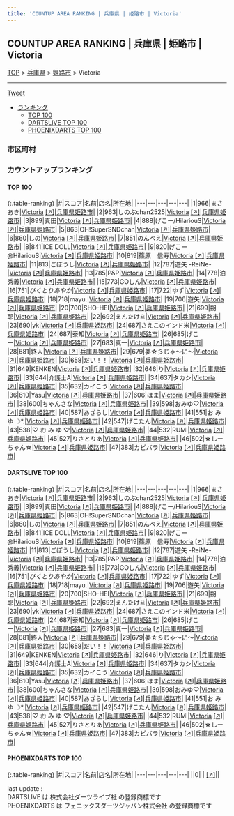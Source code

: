```yaml
---
title: 'COUNTUP AREA RANKING | 兵庫県 | 姫路市 | Victoria'
---
```

## COUNTUP AREA RANKING | 兵庫県 | 姫路市 | Victoria

[TOP](/darts/rank/) > [兵庫県](/darts/rank/兵庫県/) > [姫路市](/darts/rank/兵庫県/姫路市/) > Victoria

___

<a href="https://twitter.com/share?ref_src=twsrc%5Etfw" data-text="COUNTUP AREA RANKING | 兵庫県姫路市Victoria" class="twitter-share-button" data-hashtags="DARTSLIVE,PHOENIXDARTS,darts,ダーツ" data-show-count="false">Tweet</a>

* [ランキング](#カウントアップランキング)
    * [TOP 100](#top-100)
    * [DARTSLIVE TOP 100](#dartslive-top-100)
    * [PHOENIXDARTS TOP 100](#phoenixdarts-top-100)

### 市区町村

<ul>

</ul>

### カウントアップランキング

#### TOP 100



{:.table-ranking}
|#|スコア|名前|店名|所在地|
|---|---|---|---|---|
|1|966|<span class="rank-name-dl">まさあき</span>|<a href="/darts/rank/shops/0e2171f67532d04e790ab824ce8730e5.html">Victoria</a> <a href="https://search.dartslive.com/jp/shop/0e2171f67532d04e790ab824ce8730e5">[↗]</a>|<a href="/darts/rank/兵庫県/姫路市">兵庫県姫路市</a>|
|2|963|<span class="rank-name-dl">しのぶchan2525</span>|<a href="/darts/rank/shops/0e2171f67532d04e790ab824ce8730e5.html">Victoria</a> <a href="https://search.dartslive.com/jp/shop/0e2171f67532d04e790ab824ce8730e5">[↗]</a>|<a href="/darts/rank/兵庫県/姫路市">兵庫県姫路市</a>|
|3|899|<span class="rank-name-dl">真田</span>|<a href="/darts/rank/shops/0e2171f67532d04e790ab824ce8730e5.html">Victoria</a> <a href="https://search.dartslive.com/jp/shop/0e2171f67532d04e790ab824ce8730e5">[↗]</a>|<a href="/darts/rank/兵庫県/姫路市">兵庫県姫路市</a>|
|4|888|<span class="rank-name-dl">げこー/HilariouS</span>|<a href="/darts/rank/shops/0e2171f67532d04e790ab824ce8730e5.html">Victoria</a> <a href="https://search.dartslive.com/jp/shop/0e2171f67532d04e790ab824ce8730e5">[↗]</a>|<a href="/darts/rank/兵庫県/姫路市">兵庫県姫路市</a>|
|5|863|<span class="rank-name-dl">OH!SuperSNDchan</span>|<a href="/darts/rank/shops/0e2171f67532d04e790ab824ce8730e5.html">Victoria</a> <a href="https://search.dartslive.com/jp/shop/0e2171f67532d04e790ab824ce8730e5">[↗]</a>|<a href="/darts/rank/兵庫県/姫路市">兵庫県姫路市</a>|
|6|860|<span class="rank-name-dl">しの</span>|<a href="/darts/rank/shops/0e2171f67532d04e790ab824ce8730e5.html">Victoria</a> <a href="https://search.dartslive.com/jp/shop/0e2171f67532d04e790ab824ce8730e5">[↗]</a>|<a href="/darts/rank/兵庫県/姫路市">兵庫県姫路市</a>|
|7|851|<span class="rank-name-dl">のんべえ</span>|<a href="/darts/rank/shops/0e2171f67532d04e790ab824ce8730e5.html">Victoria</a> <a href="https://search.dartslive.com/jp/shop/0e2171f67532d04e790ab824ce8730e5">[↗]</a>|<a href="/darts/rank/兵庫県/姫路市">兵庫県姫路市</a>|
|8|841|<span class="rank-name-dl">ICE DOLL</span>|<a href="/darts/rank/shops/0e2171f67532d04e790ab824ce8730e5.html">Victoria</a> <a href="https://search.dartslive.com/jp/shop/0e2171f67532d04e790ab824ce8730e5">[↗]</a>|<a href="/darts/rank/兵庫県/姫路市">兵庫県姫路市</a>|
|9|820|<span class="rank-name-dl">げこー@HilariouS</span>|<a href="/darts/rank/shops/0e2171f67532d04e790ab824ce8730e5.html">Victoria</a> <a href="https://search.dartslive.com/jp/shop/0e2171f67532d04e790ab824ce8730e5">[↗]</a>|<a href="/darts/rank/兵庫県/姫路市">兵庫県姫路市</a>|
|10|819|<span class="rank-name-dl">篠原　信寿</span>|<a href="/darts/rank/shops/0e2171f67532d04e790ab824ce8730e5.html">Victoria</a> <a href="https://search.dartslive.com/jp/shop/0e2171f67532d04e790ab824ce8730e5">[↗]</a>|<a href="/darts/rank/兵庫県/姫路市">兵庫県姫路市</a>|
|11|813|<span class="rank-name-dl">ごぼうし</span>|<a href="/darts/rank/shops/0e2171f67532d04e790ab824ce8730e5.html">Victoria</a> <a href="https://search.dartslive.com/jp/shop/0e2171f67532d04e790ab824ce8730e5">[↗]</a>|<a href="/darts/rank/兵庫県/姫路市">兵庫県姫路市</a>|
|12|787|<span class="rank-name-dl">遊矢 -ReiNe-</span>|<a href="/darts/rank/shops/0e2171f67532d04e790ab824ce8730e5.html">Victoria</a> <a href="https://search.dartslive.com/jp/shop/0e2171f67532d04e790ab824ce8730e5">[↗]</a>|<a href="/darts/rank/兵庫県/姫路市">兵庫県姫路市</a>|
|13|785|<span class="rank-name-dl">P&amp;P</span>|<a href="/darts/rank/shops/0e2171f67532d04e790ab824ce8730e5.html">Victoria</a> <a href="https://search.dartslive.com/jp/shop/0e2171f67532d04e790ab824ce8730e5">[↗]</a>|<a href="/darts/rank/兵庫県/姫路市">兵庫県姫路市</a>|
|14|778|<span class="rank-name-dl">泊　秀義</span>|<a href="/darts/rank/shops/0e2171f67532d04e790ab824ce8730e5.html">Victoria</a> <a href="https://search.dartslive.com/jp/shop/0e2171f67532d04e790ab824ce8730e5">[↗]</a>|<a href="/darts/rank/兵庫県/姫路市">兵庫県姫路市</a>|
|15|773|<span class="rank-name-dl">GOしん</span>|<a href="/darts/rank/shops/0e2171f67532d04e790ab824ce8730e5.html">Victoria</a> <a href="https://search.dartslive.com/jp/shop/0e2171f67532d04e790ab824ce8730e5">[↗]</a>|<a href="/darts/rank/兵庫県/姫路市">兵庫県姫路市</a>|
|16|751|<span class="rank-name-dl">*びくとりあやか*</span>|<a href="/darts/rank/shops/0e2171f67532d04e790ab824ce8730e5.html">Victoria</a> <a href="https://search.dartslive.com/jp/shop/0e2171f67532d04e790ab824ce8730e5">[↗]</a>|<a href="/darts/rank/兵庫県/姫路市">兵庫県姫路市</a>|
|17|722|<span class="rank-name-dl">ゆず</span>|<a href="/darts/rank/shops/0e2171f67532d04e790ab824ce8730e5.html">Victoria</a> <a href="https://search.dartslive.com/jp/shop/0e2171f67532d04e790ab824ce8730e5">[↗]</a>|<a href="/darts/rank/兵庫県/姫路市">兵庫県姫路市</a>|
|18|718|<span class="rank-name-dl">mayu.</span>|<a href="/darts/rank/shops/0e2171f67532d04e790ab824ce8730e5.html">Victoria</a> <a href="https://search.dartslive.com/jp/shop/0e2171f67532d04e790ab824ce8730e5">[↗]</a>|<a href="/darts/rank/兵庫県/姫路市">兵庫県姫路市</a>|
|19|706|<span class="rank-name-dl">遊矢</span>|<a href="/darts/rank/shops/0e2171f67532d04e790ab824ce8730e5.html">Victoria</a> <a href="https://search.dartslive.com/jp/shop/0e2171f67532d04e790ab824ce8730e5">[↗]</a>|<a href="/darts/rank/兵庫県/姫路市">兵庫県姫路市</a>|
|20|700|<span class="rank-name-dl">SHO-HEI</span>|<a href="/darts/rank/shops/0e2171f67532d04e790ab824ce8730e5.html">Victoria</a> <a href="https://search.dartslive.com/jp/shop/0e2171f67532d04e790ab824ce8730e5">[↗]</a>|<a href="/darts/rank/兵庫県/姫路市">兵庫県姫路市</a>|
|21|699|<span class="rank-name-dl">朔耶</span>|<a href="/darts/rank/shops/0e2171f67532d04e790ab824ce8730e5.html">Victoria</a> <a href="https://search.dartslive.com/jp/shop/0e2171f67532d04e790ab824ce8730e5">[↗]</a>|<a href="/darts/rank/兵庫県/姫路市">兵庫県姫路市</a>|
|22|692|<span class="rank-name-dl">えんたけ☠</span>|<a href="/darts/rank/shops/0e2171f67532d04e790ab824ce8730e5.html">Victoria</a> <a href="https://search.dartslive.com/jp/shop/0e2171f67532d04e790ab824ce8730e5">[↗]</a>|<a href="/darts/rank/兵庫県/姫路市">兵庫県姫路市</a>|
|23|690|<span class="rank-name-dl">yk</span>|<a href="/darts/rank/shops/0e2171f67532d04e790ab824ce8730e5.html">Victoria</a> <a href="https://search.dartslive.com/jp/shop/0e2171f67532d04e790ab824ce8730e5">[↗]</a>|<a href="/darts/rank/兵庫県/姫路市">兵庫県姫路市</a>|
|24|687|<span class="rank-name-dl">さえこのインド米</span>|<a href="/darts/rank/shops/0e2171f67532d04e790ab824ce8730e5.html">Victoria</a> <a href="https://search.dartslive.com/jp/shop/0e2171f67532d04e790ab824ce8730e5">[↗]</a>|<a href="/darts/rank/兵庫県/姫路市">兵庫県姫路市</a>|
|24|687|<span class="rank-name-dl">泰知</span>|<a href="/darts/rank/shops/0e2171f67532d04e790ab824ce8730e5.html">Victoria</a> <a href="https://search.dartslive.com/jp/shop/0e2171f67532d04e790ab824ce8730e5">[↗]</a>|<a href="/darts/rank/兵庫県/姫路市">兵庫県姫路市</a>|
|26|685|<span class="rank-name-dl">げこー</span>|<a href="/darts/rank/shops/0e2171f67532d04e790ab824ce8730e5.html">Victoria</a> <a href="https://search.dartslive.com/jp/shop/0e2171f67532d04e790ab824ce8730e5">[↗]</a>|<a href="/darts/rank/兵庫県/姫路市">兵庫県姫路市</a>|
|27|683|<span class="rank-name-dl">真一</span>|<a href="/darts/rank/shops/0e2171f67532d04e790ab824ce8730e5.html">Victoria</a> <a href="https://search.dartslive.com/jp/shop/0e2171f67532d04e790ab824ce8730e5">[↗]</a>|<a href="/darts/rank/兵庫県/姫路市">兵庫県姫路市</a>|
|28|681|<span class="rank-name-dl">終人</span>|<a href="/darts/rank/shops/0e2171f67532d04e790ab824ce8730e5.html">Victoria</a> <a href="https://search.dartslive.com/jp/shop/0e2171f67532d04e790ab824ce8730e5">[↗]</a>|<a href="/darts/rank/兵庫県/姫路市">兵庫県姫路市</a>|
|29|679|<span class="rank-name-dl">夢☆彡じゃ～に～</span>|<a href="/darts/rank/shops/0e2171f67532d04e790ab824ce8730e5.html">Victoria</a> <a href="https://search.dartslive.com/jp/shop/0e2171f67532d04e790ab824ce8730e5">[↗]</a>|<a href="/darts/rank/兵庫県/姫路市">兵庫県姫路市</a>|
|30|658|<span class="rank-name-dl">だい！！</span>|<a href="/darts/rank/shops/0e2171f67532d04e790ab824ce8730e5.html">Victoria</a> <a href="https://search.dartslive.com/jp/shop/0e2171f67532d04e790ab824ce8730e5">[↗]</a>|<a href="/darts/rank/兵庫県/姫路市">兵庫県姫路市</a>|
|31|649|<span class="rank-name-dl">KENKEN</span>|<a href="/darts/rank/shops/0e2171f67532d04e790ab824ce8730e5.html">Victoria</a> <a href="https://search.dartslive.com/jp/shop/0e2171f67532d04e790ab824ce8730e5">[↗]</a>|<a href="/darts/rank/兵庫県/姫路市">兵庫県姫路市</a>|
|32|646|<span class="rank-name-dl">り</span>|<a href="/darts/rank/shops/0e2171f67532d04e790ab824ce8730e5.html">Victoria</a> <a href="https://search.dartslive.com/jp/shop/0e2171f67532d04e790ab824ce8730e5">[↗]</a>|<a href="/darts/rank/兵庫県/姫路市">兵庫県姫路市</a>|
|33|644|<span class="rank-name-dl">介護士A</span>|<a href="/darts/rank/shops/0e2171f67532d04e790ab824ce8730e5.html">Victoria</a> <a href="https://search.dartslive.com/jp/shop/0e2171f67532d04e790ab824ce8730e5">[↗]</a>|<a href="/darts/rank/兵庫県/姫路市">兵庫県姫路市</a>|
|34|637|<span class="rank-name-dl">タカシ</span>|<a href="/darts/rank/shops/0e2171f67532d04e790ab824ce8730e5.html">Victoria</a> <a href="https://search.dartslive.com/jp/shop/0e2171f67532d04e790ab824ce8730e5">[↗]</a>|<a href="/darts/rank/兵庫県/姫路市">兵庫県姫路市</a>|
|35|632|<span class="rank-name-dl">カイこう</span>|<a href="/darts/rank/shops/0e2171f67532d04e790ab824ce8730e5.html">Victoria</a> <a href="https://search.dartslive.com/jp/shop/0e2171f67532d04e790ab824ce8730e5">[↗]</a>|<a href="/darts/rank/兵庫県/姫路市">兵庫県姫路市</a>|
|36|610|<span class="rank-name-dl">Yasu</span>|<a href="/darts/rank/shops/0e2171f67532d04e790ab824ce8730e5.html">Victoria</a> <a href="https://search.dartslive.com/jp/shop/0e2171f67532d04e790ab824ce8730e5">[↗]</a>|<a href="/darts/rank/兵庫県/姫路市">兵庫県姫路市</a>|
|37|606|<span class="rank-name-dl">はま</span>|<a href="/darts/rank/shops/0e2171f67532d04e790ab824ce8730e5.html">Victoria</a> <a href="https://search.dartslive.com/jp/shop/0e2171f67532d04e790ab824ce8730e5">[↗]</a>|<a href="/darts/rank/兵庫県/姫路市">兵庫県姫路市</a>|
|38|600|<span class="rank-name-dl">ちゃんさな</span>|<a href="/darts/rank/shops/0e2171f67532d04e790ab824ce8730e5.html">Victoria</a> <a href="https://search.dartslive.com/jp/shop/0e2171f67532d04e790ab824ce8730e5">[↗]</a>|<a href="/darts/rank/兵庫県/姫路市">兵庫県姫路市</a>|
|39|598|<span class="rank-name-dl">おみゆ♡</span>|<a href="/darts/rank/shops/0e2171f67532d04e790ab824ce8730e5.html">Victoria</a> <a href="https://search.dartslive.com/jp/shop/0e2171f67532d04e790ab824ce8730e5">[↗]</a>|<a href="/darts/rank/兵庫県/姫路市">兵庫県姫路市</a>|
|40|587|<span class="rank-name-dl">あざらし</span>|<a href="/darts/rank/shops/0e2171f67532d04e790ab824ce8730e5.html">Victoria</a> <a href="https://search.dartslive.com/jp/shop/0e2171f67532d04e790ab824ce8730e5">[↗]</a>|<a href="/darts/rank/兵庫県/姫路市">兵庫県姫路市</a>|
|41|551|<span class="rank-name-dl">お み ゆ ☽*.</span>|<a href="/darts/rank/shops/0e2171f67532d04e790ab824ce8730e5.html">Victoria</a> <a href="https://search.dartslive.com/jp/shop/0e2171f67532d04e790ab824ce8730e5">[↗]</a>|<a href="/darts/rank/兵庫県/姫路市">兵庫県姫路市</a>|
|42|547|<span class="rank-name-dl">げこたん</span>|<a href="/darts/rank/shops/0e2171f67532d04e790ab824ce8730e5.html">Victoria</a> <a href="https://search.dartslive.com/jp/shop/0e2171f67532d04e790ab824ce8730e5">[↗]</a>|<a href="/darts/rank/兵庫県/姫路市">兵庫県姫路市</a>|
|43|538|<span class="rank-name-dl">♡ お み ゆ ♡</span>|<a href="/darts/rank/shops/0e2171f67532d04e790ab824ce8730e5.html">Victoria</a> <a href="https://search.dartslive.com/jp/shop/0e2171f67532d04e790ab824ce8730e5">[↗]</a>|<a href="/darts/rank/兵庫県/姫路市">兵庫県姫路市</a>|
|44|532|<span class="rank-name-dl">RUMI</span>|<a href="/darts/rank/shops/0e2171f67532d04e790ab824ce8730e5.html">Victoria</a> <a href="https://search.dartslive.com/jp/shop/0e2171f67532d04e790ab824ce8730e5">[↗]</a>|<a href="/darts/rank/兵庫県/姫路市">兵庫県姫路市</a>|
|45|527|<span class="rank-name-dl">りさとりあ</span>|<a href="/darts/rank/shops/0e2171f67532d04e790ab824ce8730e5.html">Victoria</a> <a href="https://search.dartslive.com/jp/shop/0e2171f67532d04e790ab824ce8730e5">[↗]</a>|<a href="/darts/rank/兵庫県/姫路市">兵庫県姫路市</a>|
|46|502|<span class="rank-name-dl">☆しーちゃん☆</span>|<a href="/darts/rank/shops/0e2171f67532d04e790ab824ce8730e5.html">Victoria</a> <a href="https://search.dartslive.com/jp/shop/0e2171f67532d04e790ab824ce8730e5">[↗]</a>|<a href="/darts/rank/兵庫県/姫路市">兵庫県姫路市</a>|
|47|383|<span class="rank-name-dl">カピバラ</span>|<a href="/darts/rank/shops/0e2171f67532d04e790ab824ce8730e5.html">Victoria</a> <a href="https://search.dartslive.com/jp/shop/0e2171f67532d04e790ab824ce8730e5">[↗]</a>|<a href="/darts/rank/兵庫県/姫路市">兵庫県姫路市</a>|


#### DARTSLIVE TOP 100



{:.table-ranking}
|#|スコア|名前|店名|所在地|
|---|---|---|---|---|
|1|966|<span class="rank-name-dl">まさあき</span>|<a href="/darts/rank/shops/0e2171f67532d04e790ab824ce8730e5.html">Victoria</a> <a href="https://search.dartslive.com/jp/shop/0e2171f67532d04e790ab824ce8730e5">[↗]</a>|<a href="/darts/rank/兵庫県/姫路市">兵庫県姫路市</a>|
|2|963|<span class="rank-name-dl">しのぶchan2525</span>|<a href="/darts/rank/shops/0e2171f67532d04e790ab824ce8730e5.html">Victoria</a> <a href="https://search.dartslive.com/jp/shop/0e2171f67532d04e790ab824ce8730e5">[↗]</a>|<a href="/darts/rank/兵庫県/姫路市">兵庫県姫路市</a>|
|3|899|<span class="rank-name-dl">真田</span>|<a href="/darts/rank/shops/0e2171f67532d04e790ab824ce8730e5.html">Victoria</a> <a href="https://search.dartslive.com/jp/shop/0e2171f67532d04e790ab824ce8730e5">[↗]</a>|<a href="/darts/rank/兵庫県/姫路市">兵庫県姫路市</a>|
|4|888|<span class="rank-name-dl">げこー/HilariouS</span>|<a href="/darts/rank/shops/0e2171f67532d04e790ab824ce8730e5.html">Victoria</a> <a href="https://search.dartslive.com/jp/shop/0e2171f67532d04e790ab824ce8730e5">[↗]</a>|<a href="/darts/rank/兵庫県/姫路市">兵庫県姫路市</a>|
|5|863|<span class="rank-name-dl">OH!SuperSNDchan</span>|<a href="/darts/rank/shops/0e2171f67532d04e790ab824ce8730e5.html">Victoria</a> <a href="https://search.dartslive.com/jp/shop/0e2171f67532d04e790ab824ce8730e5">[↗]</a>|<a href="/darts/rank/兵庫県/姫路市">兵庫県姫路市</a>|
|6|860|<span class="rank-name-dl">しの</span>|<a href="/darts/rank/shops/0e2171f67532d04e790ab824ce8730e5.html">Victoria</a> <a href="https://search.dartslive.com/jp/shop/0e2171f67532d04e790ab824ce8730e5">[↗]</a>|<a href="/darts/rank/兵庫県/姫路市">兵庫県姫路市</a>|
|7|851|<span class="rank-name-dl">のんべえ</span>|<a href="/darts/rank/shops/0e2171f67532d04e790ab824ce8730e5.html">Victoria</a> <a href="https://search.dartslive.com/jp/shop/0e2171f67532d04e790ab824ce8730e5">[↗]</a>|<a href="/darts/rank/兵庫県/姫路市">兵庫県姫路市</a>|
|8|841|<span class="rank-name-dl">ICE DOLL</span>|<a href="/darts/rank/shops/0e2171f67532d04e790ab824ce8730e5.html">Victoria</a> <a href="https://search.dartslive.com/jp/shop/0e2171f67532d04e790ab824ce8730e5">[↗]</a>|<a href="/darts/rank/兵庫県/姫路市">兵庫県姫路市</a>|
|9|820|<span class="rank-name-dl">げこー@HilariouS</span>|<a href="/darts/rank/shops/0e2171f67532d04e790ab824ce8730e5.html">Victoria</a> <a href="https://search.dartslive.com/jp/shop/0e2171f67532d04e790ab824ce8730e5">[↗]</a>|<a href="/darts/rank/兵庫県/姫路市">兵庫県姫路市</a>|
|10|819|<span class="rank-name-dl">篠原　信寿</span>|<a href="/darts/rank/shops/0e2171f67532d04e790ab824ce8730e5.html">Victoria</a> <a href="https://search.dartslive.com/jp/shop/0e2171f67532d04e790ab824ce8730e5">[↗]</a>|<a href="/darts/rank/兵庫県/姫路市">兵庫県姫路市</a>|
|11|813|<span class="rank-name-dl">ごぼうし</span>|<a href="/darts/rank/shops/0e2171f67532d04e790ab824ce8730e5.html">Victoria</a> <a href="https://search.dartslive.com/jp/shop/0e2171f67532d04e790ab824ce8730e5">[↗]</a>|<a href="/darts/rank/兵庫県/姫路市">兵庫県姫路市</a>|
|12|787|<span class="rank-name-dl">遊矢 -ReiNe-</span>|<a href="/darts/rank/shops/0e2171f67532d04e790ab824ce8730e5.html">Victoria</a> <a href="https://search.dartslive.com/jp/shop/0e2171f67532d04e790ab824ce8730e5">[↗]</a>|<a href="/darts/rank/兵庫県/姫路市">兵庫県姫路市</a>|
|13|785|<span class="rank-name-dl">P&amp;P</span>|<a href="/darts/rank/shops/0e2171f67532d04e790ab824ce8730e5.html">Victoria</a> <a href="https://search.dartslive.com/jp/shop/0e2171f67532d04e790ab824ce8730e5">[↗]</a>|<a href="/darts/rank/兵庫県/姫路市">兵庫県姫路市</a>|
|14|778|<span class="rank-name-dl">泊　秀義</span>|<a href="/darts/rank/shops/0e2171f67532d04e790ab824ce8730e5.html">Victoria</a> <a href="https://search.dartslive.com/jp/shop/0e2171f67532d04e790ab824ce8730e5">[↗]</a>|<a href="/darts/rank/兵庫県/姫路市">兵庫県姫路市</a>|
|15|773|<span class="rank-name-dl">GOしん</span>|<a href="/darts/rank/shops/0e2171f67532d04e790ab824ce8730e5.html">Victoria</a> <a href="https://search.dartslive.com/jp/shop/0e2171f67532d04e790ab824ce8730e5">[↗]</a>|<a href="/darts/rank/兵庫県/姫路市">兵庫県姫路市</a>|
|16|751|<span class="rank-name-dl">*びくとりあやか*</span>|<a href="/darts/rank/shops/0e2171f67532d04e790ab824ce8730e5.html">Victoria</a> <a href="https://search.dartslive.com/jp/shop/0e2171f67532d04e790ab824ce8730e5">[↗]</a>|<a href="/darts/rank/兵庫県/姫路市">兵庫県姫路市</a>|
|17|722|<span class="rank-name-dl">ゆず</span>|<a href="/darts/rank/shops/0e2171f67532d04e790ab824ce8730e5.html">Victoria</a> <a href="https://search.dartslive.com/jp/shop/0e2171f67532d04e790ab824ce8730e5">[↗]</a>|<a href="/darts/rank/兵庫県/姫路市">兵庫県姫路市</a>|
|18|718|<span class="rank-name-dl">mayu.</span>|<a href="/darts/rank/shops/0e2171f67532d04e790ab824ce8730e5.html">Victoria</a> <a href="https://search.dartslive.com/jp/shop/0e2171f67532d04e790ab824ce8730e5">[↗]</a>|<a href="/darts/rank/兵庫県/姫路市">兵庫県姫路市</a>|
|19|706|<span class="rank-name-dl">遊矢</span>|<a href="/darts/rank/shops/0e2171f67532d04e790ab824ce8730e5.html">Victoria</a> <a href="https://search.dartslive.com/jp/shop/0e2171f67532d04e790ab824ce8730e5">[↗]</a>|<a href="/darts/rank/兵庫県/姫路市">兵庫県姫路市</a>|
|20|700|<span class="rank-name-dl">SHO-HEI</span>|<a href="/darts/rank/shops/0e2171f67532d04e790ab824ce8730e5.html">Victoria</a> <a href="https://search.dartslive.com/jp/shop/0e2171f67532d04e790ab824ce8730e5">[↗]</a>|<a href="/darts/rank/兵庫県/姫路市">兵庫県姫路市</a>|
|21|699|<span class="rank-name-dl">朔耶</span>|<a href="/darts/rank/shops/0e2171f67532d04e790ab824ce8730e5.html">Victoria</a> <a href="https://search.dartslive.com/jp/shop/0e2171f67532d04e790ab824ce8730e5">[↗]</a>|<a href="/darts/rank/兵庫県/姫路市">兵庫県姫路市</a>|
|22|692|<span class="rank-name-dl">えんたけ☠</span>|<a href="/darts/rank/shops/0e2171f67532d04e790ab824ce8730e5.html">Victoria</a> <a href="https://search.dartslive.com/jp/shop/0e2171f67532d04e790ab824ce8730e5">[↗]</a>|<a href="/darts/rank/兵庫県/姫路市">兵庫県姫路市</a>|
|23|690|<span class="rank-name-dl">yk</span>|<a href="/darts/rank/shops/0e2171f67532d04e790ab824ce8730e5.html">Victoria</a> <a href="https://search.dartslive.com/jp/shop/0e2171f67532d04e790ab824ce8730e5">[↗]</a>|<a href="/darts/rank/兵庫県/姫路市">兵庫県姫路市</a>|
|24|687|<span class="rank-name-dl">さえこのインド米</span>|<a href="/darts/rank/shops/0e2171f67532d04e790ab824ce8730e5.html">Victoria</a> <a href="https://search.dartslive.com/jp/shop/0e2171f67532d04e790ab824ce8730e5">[↗]</a>|<a href="/darts/rank/兵庫県/姫路市">兵庫県姫路市</a>|
|24|687|<span class="rank-name-dl">泰知</span>|<a href="/darts/rank/shops/0e2171f67532d04e790ab824ce8730e5.html">Victoria</a> <a href="https://search.dartslive.com/jp/shop/0e2171f67532d04e790ab824ce8730e5">[↗]</a>|<a href="/darts/rank/兵庫県/姫路市">兵庫県姫路市</a>|
|26|685|<span class="rank-name-dl">げこー</span>|<a href="/darts/rank/shops/0e2171f67532d04e790ab824ce8730e5.html">Victoria</a> <a href="https://search.dartslive.com/jp/shop/0e2171f67532d04e790ab824ce8730e5">[↗]</a>|<a href="/darts/rank/兵庫県/姫路市">兵庫県姫路市</a>|
|27|683|<span class="rank-name-dl">真一</span>|<a href="/darts/rank/shops/0e2171f67532d04e790ab824ce8730e5.html">Victoria</a> <a href="https://search.dartslive.com/jp/shop/0e2171f67532d04e790ab824ce8730e5">[↗]</a>|<a href="/darts/rank/兵庫県/姫路市">兵庫県姫路市</a>|
|28|681|<span class="rank-name-dl">終人</span>|<a href="/darts/rank/shops/0e2171f67532d04e790ab824ce8730e5.html">Victoria</a> <a href="https://search.dartslive.com/jp/shop/0e2171f67532d04e790ab824ce8730e5">[↗]</a>|<a href="/darts/rank/兵庫県/姫路市">兵庫県姫路市</a>|
|29|679|<span class="rank-name-dl">夢☆彡じゃ～に～</span>|<a href="/darts/rank/shops/0e2171f67532d04e790ab824ce8730e5.html">Victoria</a> <a href="https://search.dartslive.com/jp/shop/0e2171f67532d04e790ab824ce8730e5">[↗]</a>|<a href="/darts/rank/兵庫県/姫路市">兵庫県姫路市</a>|
|30|658|<span class="rank-name-dl">だい！！</span>|<a href="/darts/rank/shops/0e2171f67532d04e790ab824ce8730e5.html">Victoria</a> <a href="https://search.dartslive.com/jp/shop/0e2171f67532d04e790ab824ce8730e5">[↗]</a>|<a href="/darts/rank/兵庫県/姫路市">兵庫県姫路市</a>|
|31|649|<span class="rank-name-dl">KENKEN</span>|<a href="/darts/rank/shops/0e2171f67532d04e790ab824ce8730e5.html">Victoria</a> <a href="https://search.dartslive.com/jp/shop/0e2171f67532d04e790ab824ce8730e5">[↗]</a>|<a href="/darts/rank/兵庫県/姫路市">兵庫県姫路市</a>|
|32|646|<span class="rank-name-dl">り</span>|<a href="/darts/rank/shops/0e2171f67532d04e790ab824ce8730e5.html">Victoria</a> <a href="https://search.dartslive.com/jp/shop/0e2171f67532d04e790ab824ce8730e5">[↗]</a>|<a href="/darts/rank/兵庫県/姫路市">兵庫県姫路市</a>|
|33|644|<span class="rank-name-dl">介護士A</span>|<a href="/darts/rank/shops/0e2171f67532d04e790ab824ce8730e5.html">Victoria</a> <a href="https://search.dartslive.com/jp/shop/0e2171f67532d04e790ab824ce8730e5">[↗]</a>|<a href="/darts/rank/兵庫県/姫路市">兵庫県姫路市</a>|
|34|637|<span class="rank-name-dl">タカシ</span>|<a href="/darts/rank/shops/0e2171f67532d04e790ab824ce8730e5.html">Victoria</a> <a href="https://search.dartslive.com/jp/shop/0e2171f67532d04e790ab824ce8730e5">[↗]</a>|<a href="/darts/rank/兵庫県/姫路市">兵庫県姫路市</a>|
|35|632|<span class="rank-name-dl">カイこう</span>|<a href="/darts/rank/shops/0e2171f67532d04e790ab824ce8730e5.html">Victoria</a> <a href="https://search.dartslive.com/jp/shop/0e2171f67532d04e790ab824ce8730e5">[↗]</a>|<a href="/darts/rank/兵庫県/姫路市">兵庫県姫路市</a>|
|36|610|<span class="rank-name-dl">Yasu</span>|<a href="/darts/rank/shops/0e2171f67532d04e790ab824ce8730e5.html">Victoria</a> <a href="https://search.dartslive.com/jp/shop/0e2171f67532d04e790ab824ce8730e5">[↗]</a>|<a href="/darts/rank/兵庫県/姫路市">兵庫県姫路市</a>|
|37|606|<span class="rank-name-dl">はま</span>|<a href="/darts/rank/shops/0e2171f67532d04e790ab824ce8730e5.html">Victoria</a> <a href="https://search.dartslive.com/jp/shop/0e2171f67532d04e790ab824ce8730e5">[↗]</a>|<a href="/darts/rank/兵庫県/姫路市">兵庫県姫路市</a>|
|38|600|<span class="rank-name-dl">ちゃんさな</span>|<a href="/darts/rank/shops/0e2171f67532d04e790ab824ce8730e5.html">Victoria</a> <a href="https://search.dartslive.com/jp/shop/0e2171f67532d04e790ab824ce8730e5">[↗]</a>|<a href="/darts/rank/兵庫県/姫路市">兵庫県姫路市</a>|
|39|598|<span class="rank-name-dl">おみゆ♡</span>|<a href="/darts/rank/shops/0e2171f67532d04e790ab824ce8730e5.html">Victoria</a> <a href="https://search.dartslive.com/jp/shop/0e2171f67532d04e790ab824ce8730e5">[↗]</a>|<a href="/darts/rank/兵庫県/姫路市">兵庫県姫路市</a>|
|40|587|<span class="rank-name-dl">あざらし</span>|<a href="/darts/rank/shops/0e2171f67532d04e790ab824ce8730e5.html">Victoria</a> <a href="https://search.dartslive.com/jp/shop/0e2171f67532d04e790ab824ce8730e5">[↗]</a>|<a href="/darts/rank/兵庫県/姫路市">兵庫県姫路市</a>|
|41|551|<span class="rank-name-dl">お み ゆ ☽*.</span>|<a href="/darts/rank/shops/0e2171f67532d04e790ab824ce8730e5.html">Victoria</a> <a href="https://search.dartslive.com/jp/shop/0e2171f67532d04e790ab824ce8730e5">[↗]</a>|<a href="/darts/rank/兵庫県/姫路市">兵庫県姫路市</a>|
|42|547|<span class="rank-name-dl">げこたん</span>|<a href="/darts/rank/shops/0e2171f67532d04e790ab824ce8730e5.html">Victoria</a> <a href="https://search.dartslive.com/jp/shop/0e2171f67532d04e790ab824ce8730e5">[↗]</a>|<a href="/darts/rank/兵庫県/姫路市">兵庫県姫路市</a>|
|43|538|<span class="rank-name-dl">♡ お み ゆ ♡</span>|<a href="/darts/rank/shops/0e2171f67532d04e790ab824ce8730e5.html">Victoria</a> <a href="https://search.dartslive.com/jp/shop/0e2171f67532d04e790ab824ce8730e5">[↗]</a>|<a href="/darts/rank/兵庫県/姫路市">兵庫県姫路市</a>|
|44|532|<span class="rank-name-dl">RUMI</span>|<a href="/darts/rank/shops/0e2171f67532d04e790ab824ce8730e5.html">Victoria</a> <a href="https://search.dartslive.com/jp/shop/0e2171f67532d04e790ab824ce8730e5">[↗]</a>|<a href="/darts/rank/兵庫県/姫路市">兵庫県姫路市</a>|
|45|527|<span class="rank-name-dl">りさとりあ</span>|<a href="/darts/rank/shops/0e2171f67532d04e790ab824ce8730e5.html">Victoria</a> <a href="https://search.dartslive.com/jp/shop/0e2171f67532d04e790ab824ce8730e5">[↗]</a>|<a href="/darts/rank/兵庫県/姫路市">兵庫県姫路市</a>|
|46|502|<span class="rank-name-dl">☆しーちゃん☆</span>|<a href="/darts/rank/shops/0e2171f67532d04e790ab824ce8730e5.html">Victoria</a> <a href="https://search.dartslive.com/jp/shop/0e2171f67532d04e790ab824ce8730e5">[↗]</a>|<a href="/darts/rank/兵庫県/姫路市">兵庫県姫路市</a>|
|47|383|<span class="rank-name-dl">カピバラ</span>|<a href="/darts/rank/shops/0e2171f67532d04e790ab824ce8730e5.html">Victoria</a> <a href="https://search.dartslive.com/jp/shop/0e2171f67532d04e790ab824ce8730e5">[↗]</a>|<a href="/darts/rank/兵庫県/姫路市">兵庫県姫路市</a>|


#### PHOENIXDARTS TOP 100



{:.table-ranking}
|#|スコア|名前|店名|所在地|
|---|---|---|---|---|
||0|<span class="rank-name-dl"> </span>|<a href="/darts/rank/shops/.html"></a> <a href="">[↗]</a>|<a href="/darts/rank//"></a>|


<div class="footer border-top border-gray-light mt-5 pt-3 text-right text-gray">
    last update : <span style="font-weight: italic" id="foot_last_modified"></span><br />
    DARTSLIVE は 株式会社ダーツライブ社 の登録商標です<br />
    PHOENIXDARTS は フェニックスダーツジャパン株式会社 の登録商標です<br />
</div>

<script src="https://cdnjs.cloudflare.com/ajax/libs/jquery.tablesorter/2.31.3/js/jquery.tablesorter.min.js" integrity="sha512-qzgd5cYSZcosqpzpn7zF2ZId8f/8CHmFKZ8j7mU4OUXTNRd5g+ZHBPsgKEwoqxCtdQvExE5LprwwPAgoicguNg==" crossorigin="anonymous" referrerpolicy="no-referrer"></script>
<link rel="stylesheet" href="https://cdnjs.cloudflare.com/ajax/libs/jquery.tablesorter/2.31.3/css/theme.default.min.css" integrity="sha512-wghhOJkjQX0Lh3NSWvNKeZ0ZpNn+SPVXX1Qyc9OCaogADktxrBiBdKGDoqVUOyhStvMBmJQ8ZdMHiR3wuEq8+w==" crossorigin="anonymous" referrerpolicy="no-referrer" />
<script>
$(function() {
    $(".table-ranking").tablesorter({sortList:[[0, 0]]});
    $("#foot_last_modified").text(formatDate(new Date(document.lastModified), 'yyyy-MM-dd HH:mm:ss'));
});
</script>

<script async src="https://platform.twitter.com/widgets.js" charset="utf-8"></script>
